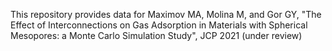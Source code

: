 This repository provides data for Maximov MA, Molina M, and Gor GY, "The Effect of Interconnections on Gas Adsorption in Materials with Spherical Mesopores: a Monte Carlo Simulation Study", JCP 2021 (under review)
